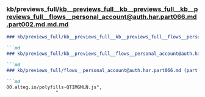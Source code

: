 ### kb/previews_full/kb__previews_full__kb__previews_full__kb__previews_full__flows__personal_account@auth.har.part066.md.part002.md.md.md

```md
### kb/previews_full/kb__previews_full__kb__previews_full__flows__personal_account@auth.har.part066.md.part002.md.md

```md
### kb/previews_full/kb__previews_full__flows__personal_account@auth.har.part066.md.part002.md

```md
### kb/previews_full/flows__personal_account@auth.har.part066.md (part 002)

```md
00.alteg.io/polyfills-QTIMGMLN.js",
                  "
```

```

```

```

```
